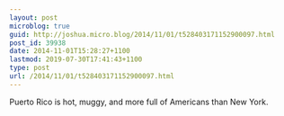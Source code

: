 ```yaml
---
layout: post
microblog: true
guid: http://joshua.micro.blog/2014/11/01/t528403171152900097.html
post_id: 39938
date: 2014-11-01T15:28:27+1100
lastmod: 2019-07-30T17:41:43+1100
type: post
url: /2014/11/01/t528403171152900097.html
---
```

Puerto Rico is hot, muggy, and more full of Americans than New York.
